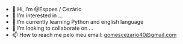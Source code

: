 - 👋 Hi, I’m @Esppes / Cezário
- 👀 I’m interested in ...
- 🌱 I’m currently learning Python and english language
- 💞️ I’m looking to collaborate on ...
- 📫 How to reach me pelo meu email:  gomescezario40@gmail.com
